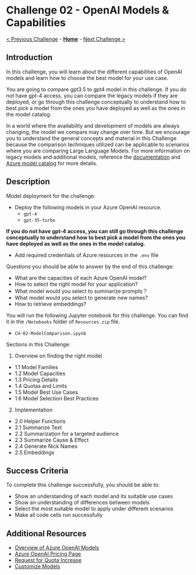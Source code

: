 # Challenge 02 - OpenAI Models & Capabilities

[< Previous Challenge](./Challenge-01.md) - **[Home](../README.md)** - [Next Challenge >](./Challenge-03.md)


## Introduction

In this challenge, you will learn about the different capabilities of OpenAI models and learn how to choose the best model for your use case.

You are going to compare gpt3.5 to gpt4 model in this challenge. If you do not have gpt-4 access, you can compare the legacy models if they are deployed, or go through this challenge conceptually to understand how to best pick a model from the ones you have deployed as well as the ones in the model catalog.

In a world where the availability and development of models are always changing, the model we compare may change over time. But we encourage you to understand the general concepts and material in this Challenge because the comparison techniques utilized can be applicable to scenarios where you are comparing Large Language Models. For more information on legacy models and additional models, reference the [documentation](https://learn.microsoft.com/en-us/azure/ai-services/openai/concepts/legacy-models) and [Azure model catalog](https://learn.microsoft.com/en-us/azure/machine-learning/how-to-use-foundation-models?view=azureml-api-2) for more details.

## Description
Model deployment for the challenge:
- Deploy the following models in your Azure OpenAI resource. 
  - `gpt-4`
  - `gpt-35-turbo`


**If you do not have gpt-4 access, you can still go through this challenge conceptually to understand how to best pick a model from the ones you have deployed as well as the ones in the model catalog.**
  
- Add required credentials of Azure resources in the ``.env`` file

Questions you should be able to answer by the end of this challenge:
- What are the capacities of each Azure OpenAI model?
- How to select the right model for your application?
- What model would you select to summarize prompts？
- What model would you select to generate new names?
- How to retrieve embeddings?

You will run the following Jupyter notebook for this challenge. You can find it in the `/Notebooks` folder of `Resources.zip` file.

- `CH-02-ModelComparison.ipynb`

Sections in this Challenge:
1. Overview on finding the right model
- 1.1 Model Families
- 1.2 Model Capacities
- 1.3 Pricing Details
- 1.4 Quotas and Limits
- 1.5 Model Best Use Cases
- 1.6 Model Selection Best Practices
2. Implementation

- 2.0 Helper Functions
- 2.1 Summarize Text
- 2.2 Summarization for a targeted audience
- 2.3 Summarize Cause & Effect
- 2.4 Generate Nick Names
- 2.5 Embeddings

## Success Criteria

To complete this challenge successfully, you should be able to:
- Show an understanding of each model and its suitable use cases
- Show an understanding of differences between models
- Select the most suitable model to apply under different scenarios
- Make all  code cells run successfully

## Additional Resources

- [Overview of Azure OpenAI Models](https://learn.microsoft.com/en-us/azure/cognitive-services/openai/concepts/models)
- [Azure OpenAI Pricing Page](https://azure.microsoft.com/en-us/pricing/details/cognitive-services/openai-service/)
- [Request for Quota Increase](https://customervoice.microsoft.com/Pages/ResponsePage.aspx?id=v4j5cvGGr0GRqy180BHbR4xPXO648sJKt4GoXAed-0pURVJWRU4yRTMxRkszU0NXRFFTTEhaT1g1NyQlQCN0PWcu)
- [Customize Models](https://learn.microsoft.com/en-us/azure/cognitive-services/openai/how-to/fine-tuning?pivots=programming-language-studio)